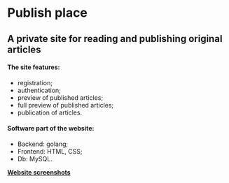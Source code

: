 # Publish place
## A private site for reading and publishing original articles  
#### The site features:
- registration;
- authentication;
- preview of published articles;
- full preview of published articles;
- publication of articles.
#### Software part of the website:
- Baсkend: golang;
- Frontend: HTML, CSS;
- Db: MySQL.

__[Website screenshots](https://www.behance.net/gallery/167311501/proekt-sajta-Publish-Place)__
